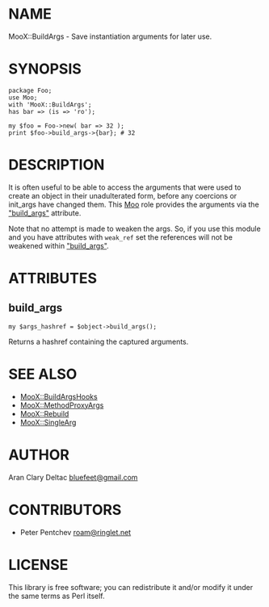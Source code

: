 # NAME

MooX::BuildArgs - Save instantiation arguments for later use.

# SYNOPSIS

    package Foo;
    use Moo;
    with 'MooX::BuildArgs';
    has bar => (is => 'ro');
    
    my $foo = Foo->new( bar => 32 );
    print $foo->build_args->{bar}; # 32

# DESCRIPTION

It is often useful to be able to access the arguments that were
used to create an object in their unadulterated form, before any
coercions or init\_args have changed them.  This [Moo](https://metacpan.org/pod/Moo) role
provides the arguments via the ["build\_args"](#build_args) attribute.

Note that no attempt is made to weaken the args.  So, if you use
this module and you have attributes with `weak_ref` set the
references will not be weakened within ["build\_args"](#build_args).

# ATTRIBUTES

## build\_args

    my $args_hashref = $object->build_args();

Returns a hashref containing the captured arguments.

# SEE ALSO

- [MooX::BuildArgsHooks](https://metacpan.org/pod/MooX::BuildArgsHooks)
- [MooX::MethodProxyArgs](https://metacpan.org/pod/MooX::MethodProxyArgs)
- [MooX::Rebuild](https://metacpan.org/pod/MooX::Rebuild)
- [MooX::SingleArg](https://metacpan.org/pod/MooX::SingleArg)

# AUTHOR

Aran Clary Deltac <bluefeet@gmail.com>

# CONTRIBUTORS

- Peter Pentchev <roam@ringlet.net>

# LICENSE

This library is free software; you can redistribute it and/or modify
it under the same terms as Perl itself.
